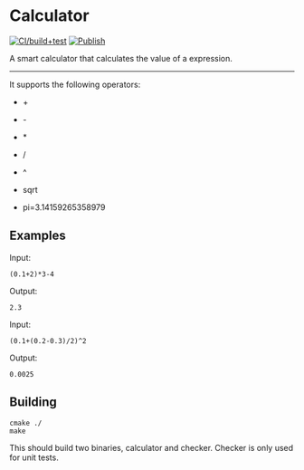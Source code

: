 # Calculator
[![CI/build+test](https://github.com/Thomas311926/calculator/actions/workflows/main.yml/badge.svg)](https://github.com/Thomas311926/calculator/actions/workflows/main.yml)
[![Publish](https://github.com/Thomas311926/calculator/actions/workflows/publish.yml/badge.svg)](https://github.com/Thomas311926/calculator/actions/workflows/publish.yml)

A smart calculator that calculates the value of a expression.
***
It supports the following operators:

* \+
* \-
* \*
* / 
* ^ 
* sqrt

* pi=3.14159265358979
## Examples
Input:
```
(0.1+2)*3-4
```
Output:
```
2.3
```
Input:
```
(0.1+(0.2-0.3)/2)^2
```
Output:
```
0.0025
```
## Building
```
cmake ./
make
```
This should build two binaries, calculator and checker. Checker is only used for unit tests.
